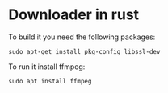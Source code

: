 # Downloader in rust

To build it you need the following packages:
```
sudo apt-get install pkg-config libssl-dev
```

To run it install ffmpeg:
```
sudo apt install ffmpeg
```
